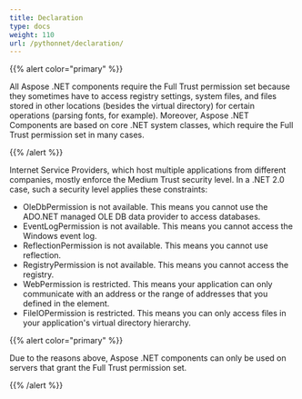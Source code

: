 ```yaml
---
title: Declaration
type: docs
weight: 110
url: /pythonnet/declaration/
---
```


{{% alert color="primary" %}} 

All Aspose .NET components require the Full Trust permission set because they sometimes have to access registry settings, system files, and files stored in other locations (besides the virtual directory) for certain operations (parsing fonts, for example). Moreover, Aspose .NET Components are based on core .NET system classes, which require the Full Trust permission set in many cases. 

{{% /alert %}} 

Internet Service Providers, which host multiple applications from different companies, mostly enforce the Medium Trust security level. In a .NET 2.0 case, such a security level applies these constraints: 

- OleDbPermission is not available. This means you cannot use the ADO.NET managed OLE DB data provider to access databases.
- EventLogPermission is not available. This means you cannot access the Windows event log.
- ReflectionPermission is not available. This means you cannot use reflection.
- RegistryPermission is not available. This means you cannot access the registry.
- WebPermission is restricted. This means your application can only communicate with an address or the range of addresses that you defined in the <trust> element.
- FileIOPermission is restricted. This means you can only access files in your application's virtual directory hierarchy.

{{% alert color="primary" %}} 

Due to the reasons above, Aspose .NET components can only be used on servers that grant the Full Trust permission set. 

{{% /alert %}}
